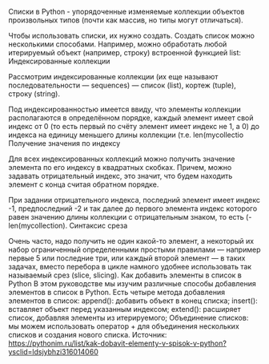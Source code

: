 Списки в Python - упорядоченные изменяемые коллекции объектов произвольных типов (почти как массив, но типы могут отличаться).

Чтобы использовать списки, их нужно создать. Создать список можно несколькими способами. Например, можно обработать любой итерируемый объект (например, строку) встроенной функцией list:
Индексированные коллекции

Рассмотрим индексированные коллекции (их еще называют последовательности — sequences) — список (list), кортеж (tuple), строку (string).

Под индексированностью имеется ввиду, что элементы коллекции располагаются в определённом порядке, каждый элемент имеет свой индекс от 0 (то есть первый по счёту элемент имеет индекс не 1, а 0) до индекса на единицу меньшего длины коллекции (т.е. len(mycollectio
Получение значения по индексу

Для всех индексированных коллекций можно получить значение элемента по его индексу в квадратных скобках. Причем, можно задавать отрицательный индекс, это значит, что будем находить элемент с конца считая обратном порядке.

При задании отрицательного индекса, последний элемент имеет индекс -1, предпоследний -2 и так далее до первого элемента индекс которого равен значению длины коллекции с отрицательным знаком, то есть (-len(mycollection).
Синтаксис среза

Очень часто, надо получить не один какой-то элемент, а некоторый их набор ограниченный определенными простыми правилами — например первые 5 или последние три, или каждый второй элемент — в таких задачах, вместо перебора в цикле намного удобнее использовать так называемый срез (slice, slicing).
Как добавить элементы в список в Python В этом руководстве мы изучим различные способы добавления элементов в список в Python. Есть четыре метода добавления элементов в список:
append(): добавить объект в конец списка; insert(): вставляет объект перед указанным индексом; extend(): расширяет список, добавляя элементы из итерируемого; Объединение списков: мы можем использовать оператор + для объединения нескольких списков и создания нового списка.
Источник: https://pythonim.ru/list/kak-dobavit-elementy-v-spisok-v-python?ysclid=ldsjybhzi316014060
